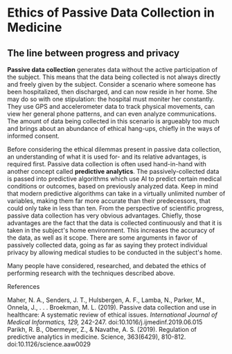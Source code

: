 # Ethics of Passive Data Collection in Medicine
## The line between progress and privacy

**Passive data collection** generates data without the active participation of the subject. This means that the data being collected is not always directly and freely given by the subject. Consider a scenario where someone has been hospitalized, then discharged, and can now reside in her home. She may do so with one stipulation: the hospital must moniter her constantly. They use GPS and accelerometer data to track physical movements, can view her general phone patterns, and can even analyze communications. The amount of data being collected in this scenario is argueably too much and brings about an abundance of ethical hang-ups, chiefly in the ways of informed consent.

Before considering the ethical dilemmas present in passive data collection, an understanding of what it is used for- and its relative advantages, is required first. Passive data collection is often used hand-in-hand with another concept called **predictive analytics**. The passively-collected data is passed into predictive algorithms which use AI to predict certain medical conditions or outcomes, based on previously analyzed data. Keep in mind that modern predictive algorithms can take in a virtually unlimited number of variables, making them far more accurate than their predecessors, that could only take in less than ten. From the perspective of scientific progress, passive data collection has very obvious advantages. Chiefly, those advantages are the fact that the data is collected continuously and that it is taken in the subject's home environment. This increases the accuracy of the data, as well as it scope. There are some arguments in favor of passively collected data, going as far as saying they protect individual privacy by allowing medical studies to be conducted in the subject's home. 

Many people have considered, researched, and debated the ethics of performing research with the techniques described above.

References

Maher, N. A., Senders, J. T., Hulsbergen, A. F., Lamba, N., Parker, M., Onnela, J., . . . Broekman, M. L. (2019). Passive data collection and use in healthcare: A systematic review of ethical issues. *International Journal of Medical Informatics, 129,* 242-247. doi:10.1016/j.ijmedinf.2019.06.015 </br>
Parikh, R. B., Obermeyer, Z., &amp; Navathe, A. S. (2019). Regulation of predictive analytics in medicine. Science, 363(6429), 810-812. doi:10.1126/science.aaw0029 <br/>
         
<!-- Notes:
PDC: data generated without the active participation of the subject
primary focus of study: informational privacy, informed consentm and data security
phone tracks gps/accelerometer data - physical movements
general phone usage: patterns, "communicative metadata"
progress: this data is in an individual's standard lifestyle, not a hospital or with extenuating circumstances. this data is also collected countinously
since the data is collected in a home evirionment, the subject can end up sharing data that wasn't intended (arg against: enhance privacy - allow treatment to be administer in the home environment)
consent: current methods of obtaining informed consent are not enough: no one reads the terms and conditions. literally no one. *even* if people did, the issue of third parties comes in: who has borrowed your phone for a phone call or a google search? conclusions of passive data could involve family member who didnt provide consent. What about texts and private messages on social media?  
proposed solution? interactive consent features. constantly checking in, offer a spectrum of consent
what if you get consent? this still causes people to feel "tracked"; what should be done with accidental findings?
-----
clinicians don't understand algorithms the way they understoof the old ones - harder to evaluate - can't be held to traditional clinic trial standards: what *should* the standard be
what exactly is predictive analytics? use of predictive algorithms on a set of input variable to predict an outcome -->

